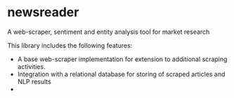 # newsreader
A web-scraper, sentiment and entity analysis tool for market research

This library includes the following features:
- A base web-scraper implementation for extension to additional scraping activities.
- Integration with a relational database for storing of scraped articles and NLP results
- 